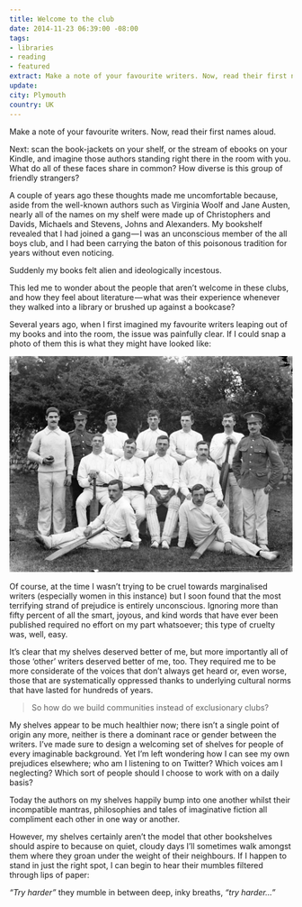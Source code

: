 ```yaml
---
title: Welcome to the club
date: 2014-11-23 06:39:00 -08:00
tags:
- libraries
- reading
- featured
extract: Make a note of your favourite writers. Now, read their first names aloud.
update:
city: Plymouth
country: UK
---
```


Make a note of your favourite writers. Now, read their first names aloud.

Next: scan the book-jackets on your shelf, or the stream of ebooks on your Kindle, and imagine those authors standing right there in the room with you. What do all of these faces share in common? How diverse is this group of friendly strangers?

A couple of years ago these thoughts made me uncomfortable because, aside from the well-known authors such as Virginia Woolf and Jane Austen, nearly all of the names on my shelf were made up of Christophers and Davids, Michaels and Stevens, Johns and Alexanders. My bookshelf revealed that I had joined a gang — I was an unconscious member of the all boys club, and I had been carrying the baton of this poisonous tradition for years without even noticing.

Suddenly my books felt alien and ideologically incestous.

This led me to wonder about the people that aren’t welcome in these clubs, and how they feel about literature — what was their experience whenever they walked into a library or brushed up against a bookcase?

Several years ago, when I first imagined my favourite writers leaping out of my books and into the room, the issue was painfully clear. If I could snap a photo of them this is what they might have looked like:

![Cricket](/uploads/image-2.jpg)

Of course, at the time I wasn’t trying to be cruel towards marginalised writers (especially women in this instance) but I soon found that the most terrifying strand of prejudice is entirely unconscious. Ignoring more than fifty percent of all the smart, joyous, and kind words that have ever been published required no effort on my part whatsoever; this type of cruelty was, well, easy.

It’s clear that my shelves deserved better of me, but more importantly all of those ‘other’ writers deserved better of me, too. They required me to be more considerate of the voices that don’t always get heard or, even worse, those that are systematically oppressed thanks to underlying cultural norms that have lasted for hundreds of years.

<blockquote class="blockquote--large--center blockquote--large">
<p>So how do we build communities instead of exclusionary clubs?</p>
</blockquote>

My shelves appear to be much healthier now; there isn’t a single point of origin any more, neither is there a dominant race or gender between the writers. I’ve made sure to design a welcoming set of shelves for people of every imaginable background. Yet I’m left wondering how I can see my own prejudices elsewhere; who am I listening to on Twitter? Which voices am I neglecting? Which sort of people should I choose to work with on a daily basis?

Today the authors on my shelves happily bump into one another whilst their incompatible mantras, philosophies and tales of imaginative fiction all compliment each other in one way or another.

However, my shelves certainly aren’t the model that other bookshelves should aspire to because on quiet, cloudy days I’ll sometimes walk amongst them where they groan under the weight of their neighbours. If I happen to stand in just the right spot, I can begin to hear their mumbles filtered through lips of paper:

*“Try harder”* they mumble in between deep, inky breaths, *“try harder…”*
